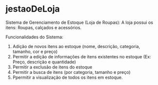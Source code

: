 # jestaoDeLoja

Sistema de Gerenciamento de Estoque (Loja de Roupas):
A loja possui os itens: Roupas, calçados e acessórios.

Funcionalidades do Sistema:
1. Adição de novos itens ao estoque (nome, descrição, categoria, tamanho, cor e preço)
2. Permitir a edição de informações de itens existentes no estoque (Ex: Preço, descrição e quantidade)
3. Permitir a exclusão de itens do estoque
4. Permitir a busca de itens (por categoria, tamanho e preço)
5. Ppermitir a visualização de todos os itens em estoque.
